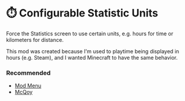 # ⏱️ Configurable Statistic Units

Force the Statistics screen to use certain units, e.g. hours for time or kilometers for distance.

This mod was created because I'm used to playtime being displayed in hours (e.g. Steam), and I wanted Minecraft to have the same behavior.

### Recommended
- [Mod Menu](https://modrinth.com/mod/modmenu)
- [McQoy](https://modrinth.com/mod/mcqoy)